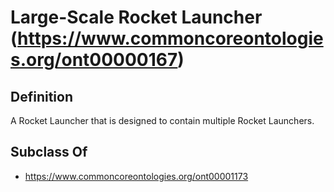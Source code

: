 # Large-Scale Rocket Launcher (https://www.commoncoreontologies.org/ont00000167)

## Definition
A Rocket Launcher that is designed to contain multiple Rocket Launchers.

## Subclass Of
- https://www.commoncoreontologies.org/ont00001173

